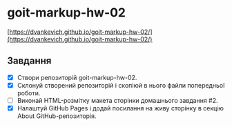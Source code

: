 # goit-markup-hw-02

[https://dvankevich.github.io/goit-markup-hw-02/](https://dvankevich.github.io/goit-markup-hw-02/)

## Завдання

- [x] Створи репозиторій goit-markup-hw-02.
- [x] Склонуй створений репозиторій і скопіюй в нього файли попередньої роботи.
- [ ] Виконай HTML-розмітку макета сторінки домашнього завдання #2.
- [x] Налаштуй GitHub Pages і додай посилання на живу сторінку в секцію About GitHub-репозиторія.
